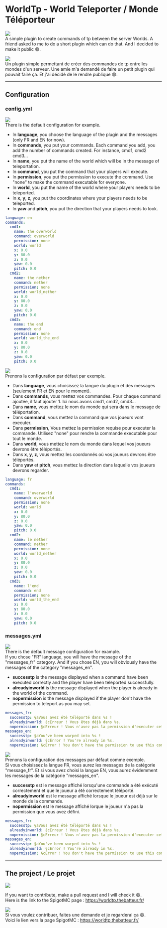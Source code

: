 # WorldTp - World Teleporter / Monde Téléporteur

![](https://cdn.discordapp.com/emojis/757360038770900993.png?v=1)  
A simple plugin to create commands of tp between the server Worlds. A friend asked to me to do a short plugin which can do that. And I decided to make it public :smile:.

![](https://cdn.discordapp.com/emojis/757359922416451675.png?v=1)  
Un plugin simple permettant de créer des commandes de tp entre les mondes d'un serveur. Une amie m'a demandé de faire un petit plugin qui pouvait faire ça. Et j'ai décidé de le rendre publique :smile:.

---------
## Configuration

### config.yml
![](https://cdn.discordapp.com/emojis/757360038770900993.png?v=1)  
There is the default configuration for example.
* In **language**, you choose the language of the plugin and the messages (only FR and EN for now).
* In **commands**, you put your commands. Each command you add, you add the number of commands created. For instance, cmd1, cmd2 cmd3...
* In **name**, you put the name of the world which will be in the message of teleportation.
* In **command**, you put the command that your players will execute.
* In **permission**, you put the permission to execute the command. Use "none" to make the command executable for everyone.
* In **world**, you put the name of the world where your players needs to be teleported.
* In **x**, **y**, **z**, you put the coordinates where your players needs to be teleported.
* In **yaw** and **pitch**, you put the direction that your players needs to look.
```yml
language: en
commands:
  cmd1:
    name: the overworld
    command: overworld
    permission: none
    world: world
    x: 0.0
    y: 80.0
    z: 0.0
    yaw: 0.0
    pitch: 0.0
  cmd2:
    name: the nether
    command: nether
    permission: none
    world: world_nether
    x: 0.0
    y: 80.0
    z: 0.0
    yaw: 0.0
    pitch: 0.0
  cmd3:
    name: the end
    command: end
    permission: none
    world: world_the_end
    x: 0.0
    y: 80.0
    z: 0.0
    yaw: 0.0
    pitch: 0.0
   ```

![](https://cdn.discordapp.com/emojis/757359922416451675.png?v=1)  
Prenons la configuration par défaut par exemple.
* Dans **language**, vous choisissez la langue du plugin et des messages (seulement FR et EN pour le moment).
* Dans **commands**, vous mettez vos commandes. Pour chaque command ajoutée, il faut ajouter 1. Ici nous avons cmd1, cmd2, cmd3...
* Dans **name**, vous mettez le nom du monde qui sera dans le message de téléportation.
* Dans **command**, vous mettez la command que vos joueurs vont executer.
* Dans **permission**, Vous mettez la permission requise pour executer la commande. Utilisez "none" pour rendre la commande executable pour tout le monde.
* Dans **world**, vous mettez le nom du monde dans lequel vos joueurs devrons être téléportés.
* Dans **x**, **y**, **z**, vous mettez les coordonnés où vos joueurs devrons être téléportés.
* Dans **yaw** et **pitch**, vous mettez la direction dans laquelle vos joueurs devrons regarder.
```yml
language: fr
commands:
  cmd1:
    name: l'overworld
    command: overworld
    permission: none
    world: world
    x: 0.0
    y: 80.0
    z: 0.0
    yaw: 0.0
    pitch: 0.0
  cmd2:
    name: le nether
    command: nether
    permission: none
    world: world_nether
    x: 0.0
    y: 80.0
    z: 0.0
    yaw: 0.0
    pitch: 0.0
  cmd3:
    name: l'end
    command: end
    permission: none
    world: world_the_end
    x: 0.0
    y: 80.0
    z: 0.0
    yaw: 0.0
    pitch: 0.0
   ```

### messages.yml
![](https://cdn.discordapp.com/emojis/757360038770900993.png?v=1)  
There is the default message configuration for example.  
If you chose "FR" language, you will have the message of the "messages_fr" category. And if you chose EN, you will obviously have the messages of the category "messages_en".
* **successtp** is the message displayed when a command have been executed correctly and the player have been teleported successfully.
* **alreadyinworld** is the message displayed when the player is already in the world of the command.
* **nopermission** is the message displayed if the player don't have the permission to teleport as you may set.
```yml
messages_fr:
  successtp: §aVous avez été téléporté dans %s !
  alreadyinworld: §cErreur ! Vous êtes déjà dans %s.
  nopermission: §cErreur ! Vous n'avez pas la permission d'executer cette commande.
messages_en:
  successtp: §aYou've been warped into %s !
  alreadyinworld: §cError ! You're already in %s.
  nopermission: §cError ! You don't have the permission to use this command.
```

![](https://cdn.discordapp.com/emojis/757359922416451675.png?v=1)  
Prenons la configuration des messages par défaut comme exemple.  
Si vous choisissez la langue FR, vous aurez les messages de la catégorie "message_fr". Et si vous avez choisi la langue EN, vous aurez évidemment les messages de la catégorie "messages_en".
* **successtp** est le message affiché lorsqu'une commande a été exécuté correctement et que le joueur a été correctement téléporté.
* **alreadyinworld** est le message affiché lorsque le joueur est déjà sur le monde de la commande.
* **nopermission** est le message affiché lorque le joueur n'a pas la permission que vous avez défini.
```yml
messages_fr:
  successtp: §aVous avez été téléporté dans %s !
  alreadyinworld: §cErreur ! Vous êtes déjà dans %s.
  nopermission: §cErreur ! Vous n'avez pas la permission d'executer cette commande.
messages_en:
  successtp: §aYou've been warped into %s !
  alreadyinworld: §cError ! You're already in %s.
  nopermission: §cError ! You don't have the permission to use this command.
```
---------
## The project / Le projet

![](https://cdn.discordapp.com/emojis/757360038770900993.png?v=1)

If you want to contribute, make a pull request and I will check it :smile:.  
Here is the link to the SpigotMC page : https://worldtp.thebatteur.fr/  

![](https://cdn.discordapp.com/emojis/757359922416451675.png?v=1)  
Si vous voulez contribuer, faites une demande et je regarderai ça :smile:.  
Voici le lien vers la page SpigotMC : https://worldtp.thebatteur.fr/
